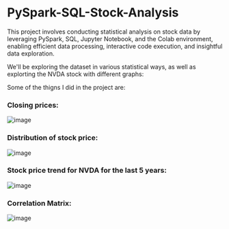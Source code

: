 # PySpark-SQL-Stock-Analysis
This project involves conducting statistical analysis on stock data by leveraging PySpark, SQL, Jupyter Notebook, and the Colab environment, enabling efficient data processing, interactive code execution, and insightful data exploration.

We'll be exploring the dataset in various statistical ways, as well as explorting the NVDA stock with different graphs: 

Some of the thigns I did in the project are:

### Closing prices:

![image](https://github.com/MayCooper/PySpark-SQL-Stock-Analysis/assets/82129870/1e4c0d96-8195-4335-a167-35825bed1bb5)

### Distribution of stock price:

![image](https://github.com/MayCooper/PySpark-SQL-Stock-Analysis/assets/82129870/770fa072-0285-407b-a389-14b1f572f057)

### Stock price trend for NVDA for the last 5 years:

![image](https://github.com/MayCooper/PySpark-SQL-Stock-Analysis/assets/82129870/365e836e-178b-4354-befc-ba60dfd21129)

### Correlation Matrix: 

![image](https://github.com/MayCooper/PySpark-SQL-Stock-Analysis/assets/82129870/cd04ce7e-28c6-4420-a90a-2139619167c1)

